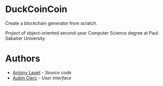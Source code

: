 # DuckCoinCoin

Create a blockchain generator from scratch.

Project of object-oriented second-year Computer Science degree at Paul Sabatier University.

# Authors

* [Antony Laget](https://github.com/adonix-dev) - *Source code*
* [Aubin Clerc](https://github.com/Sunibo) - *User interface*
